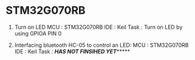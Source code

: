# STM32G070RB
1. Turn on LED
   MCU : STM32G070RB
   IDE : Keil
   Task : Turn on LED by using GPIOA PIN 0

2. Interfacing bluetooth HC-05 to control an LED:
   MCU : STM32G070RB
   IDE : Keil
   Task : *******HAS NOT FINSIHED YET************
